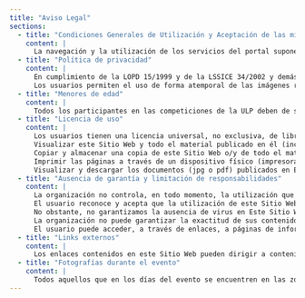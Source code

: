 ```yaml
---
title: "Aviso Legal"
sections:
  - title: "Condiciones Generales de Utilización y Aceptación de las mismas"
    content: |
      La navegación y la utilización de los servicios del portal suponen la aceptación como Usuario y sin reservas de ningún tipo, de todas las condiciones generales de utilización, de las condiciones generales de contratación y cualesquiera otras que puedan existir en relación con la prestación de servicios de la ULP.
  - title: "Política de privacidad"
    content: |
      En cumplimiento de la LOPD 15/1999 y de la LSSICE 34/2002 y demás disposiciones legales, se le informa que los datos de carácter personal que voluntariamente facilita, incluido el correo electrónico, pasarán a formar parte de un fichero propiedad de la UGR. Además, presta su consentimiento para remitirle información comercial sobre nuestras actividades, productos y servicios pudiendo emplear para ello el correo electrónico. En cumplimiento de lo establecido en la Ley 34/2002, de 11 de julio, de Servicios de la Sociedad de la Información y de Comercio Electrónico, rogamos que si no desea que incluyamos sus datos en nuestros ficheros ni recibir comunicaciones publicitarias vía correo electrónico o a través de otros medios de comunicación electrónica, o si desea ejercitar los derechos de acceso, rectificación, cancelación, y oposición al tratamiento de sus datos personales establecidos en el artículo 5 de la Ley 15/1999 de 13 de diciembre, de Protección de Datos de Carácter Personal, nos lo comunique a través de la sección contacto de la página web.
      Los usuarios permiten el uso de forma atemporal de las imágenes recabadas (fotografías o vídeos), tomadas en instalaciones y/o durante las actividades organizadas por la ULP, en cualquier publicación o acción publicitaria (página web, folletos informativos, tablones de exposición o correos electrónicos).
  - title: "Menores de edad"
    content: |
      Todos los participantes en las competiciones de la ULP deben de ser mayores de edad. Sin embargo, se permite la entrada al evento a menores, siempre y cuando vayan acompañados de su tutor/a legal.
  - title: "Licencia de uso"
    content: |
      Los usuarios tienen una licencia universal, no exclusiva, de libre uso y revocable en cualquier momento para:
      Visualizar este Sitio Web y todo el material publicado en él (incluido el material de terceros) mediante el uso de un ordenador o dispositivo móvil a través de un navegador web.
      Copiar y almacenar una copia de este Sitio Web o/y de todo el material publicado en él, en la memoria caché de su navegador web.
      Imprimir las páginas a través de un dispositivo físico (impresora-papel) o dispositivo virtual (impresora-pdf) siempre y cuando sea, única y exclusivamente, para su uso personal y privado [y no tenga como fin un uso comercial].
      Visualizar y descargar los documentos (jpg o pdf) publicados en Este Sitio Web destinado a dicho fin.
  - title: "Ausencia de garantía y limitación de responsabilidades"
    content: |
      La organización no controla, en todo momento, la utilización que los Usuarios hacen de este Sitio Web, en este sentido, no se responsabiliza de los actos que, incumpliendo lo previsto en este documento, hayan podido realizar los Usuarios de la misma.
      El usuario reconoce y acepta que la utilización de este Sitio Web y de sus servicios se realiza bajo su entera responsabilidad. La organización únicamente responderá de los daños que el Usuario pueda sufrir como consecuencia de la utilización del portal cuando dichos daños sean imputables a una actuación dolosa de la organización. No obstante, declaramos haber adoptado todas las medidas necesarias, dentro de sus posibilidades y del estado de la tecnología, para garantizar el funcionamiento de Este Sitio Web y evitar la existencia y transmisión de virus y otros componentes que puedan perjudicar al Usuario.
      No obstante, no garantizamos la ausencia de virus en Este Sitio Web o en el Servidor que lo suministra o, asimismo, cualesquiera otros elementos que puedan producir alteraciones en el sistema informático del Usuario por actos de terceros, ni el establecimiento por terceros de hiperenlaces no autorizados.
      La organización no puede garantizar la exactitud de sus contenidos ni la continuidad de los mismos reservándose el derecho a realizar variaciones o modificaciones en los mismos de forma unilateral, total o parcialmente, así como interrumpir o suspender el acceso cuando así lo considere.
      El usuario puede acceder, a través de enlaces, a páginas de información o de servicios ofrecidos por terceros. Las operaciones que el usuario pueda realizar o la información que pueda encontrar, son responsabilidad y obligan, en su caso, al usuario y al titular de la página de destino, declinando la organización cualquier responsabilidad al respecto.
  - title: "Links externos"
    content: |
      Los enlaces contenidos en este Sitio Web pueden dirigir a contenidos Web de terceros. La organización no asume ninguna responsabilidad por el contenido, informaciones o servicios que pudieran aparecer en dichos sitios, que tendrán exclusivamente carácter informativo y que en ningún caso implican relación alguna entre la organización y las personas o entidades titulares de tales contenidos o titulares de los sitios donde se encuentren. La organización tampoco será responsable del contenido de las páginas web de destino que se establezcan mediante vínculos en este Sitio Web ni tampoco de las infracciones de derechos de terceros en las que dichas páginas pudieran incurrir.
  - title: "Fotografías durante el evento"
    content: |
      Todos aquellos que en los días del evento se encuentren en las zonas habilitadas   para realización de la UGR LAN PARTY, podrán aparecer en las fotos que se realicen durante el evento.
---
```


